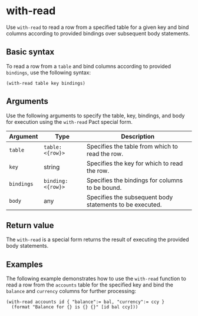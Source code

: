 # with-read

Use `with-read` to read a row from a specified table for a given key and bind columns according to provided bindings over subsequent body statements.

## Basic syntax

To read a row from a `table` and bind columns according to provided `bindings`, use the following syntax:

```pact
(with-read table key bindings)
```

## Arguments

Use the following arguments to specify the table, key, bindings, and body for execution using the `with-read` Pact special form.

| Argument | Type | Description |
| --- | --- | --- |
| `table` | `table: <{row}>` | Specifies the table from which to read the row. |
| `key` | string | Specifies the key for which to read the row. |
| `bindings` | `binding: <{row}>` | Specifies the bindings for columns to be bound. |
| `body` | any | Specifies the subsequent body statements to be executed. |

## Return value

The `with-read` is a special form returns the result of executing the provided body statements.

## Examples

The following example demonstrates how to use the `with-read` function to read a row from the `accounts` table for the specified key and bind the `balance` and `currency` columns for further processing:

```pact
(with-read accounts id { "balance":= bal, "currency":= ccy }
  (format "Balance for {} is {} {}" [id bal ccy]))
```

